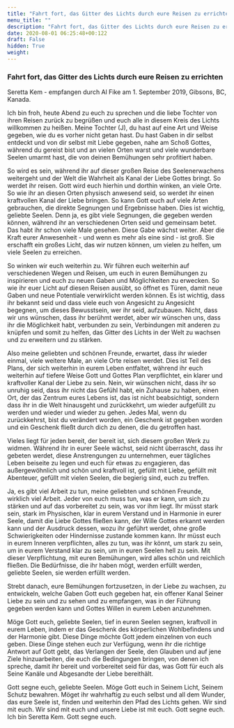 ```yaml
---
title: "Fahrt fort, das Gitter des Lichts durch eure Reisen zu errichten"
menu_title: ""
description: "Fahrt fort, das Gitter des Lichts durch eure Reisen zu errichten"
date: 2020-08-01 06:25:48+00:122
draft: False
hidden: True
weight:
---
```

### Fahrt fort, das Gitter des Lichts durch eure Reisen zu errichten

Seretta Kem - empfangen durch Al Fike am 1. September 2019, Gibsons, BC, Kanada.

Ich bin froh, heute Abend zu euch zu sprechen und die liebe Tochter von ihren Reisen zurück zu begrüßen und euch alle in diesem Kreis des Lichts willkommen zu heißen. Meine Tochter (J), du hast auf eine Art und Weise gegeben, wie du es vorher nicht getan hast. Du hast Gaben in dir selbst entdeckt und von dir selbst mit Liebe gegeben, nahe am Schoß Gottes, während du gereist bist und an vielen Orten warst und viele wunderbare Seelen umarmt hast, die von deinen Bemühungen sehr profitiert haben.

So wird es sein, während ihr auf dieser großen Reise des Seelenerwachens weitergeht und der Welt die Wahrheit als Kanal der Liebe Gottes bringt. So werdet ihr reisen. Gott wird euch hierhin und dorthin winken, an viele Orte. So wie ihr an diesen Orten physisch anwesend seid, so werdet ihr einen kraftvollen Kanal der Liebe bringen. So kann Gott euch auf viele Arten gebrauchen, die direkte Segnungen und Ergebnisse haben. Dies ist wichtig, geliebte Seelen. Denn ja, es gibt viele Segnungen, die gegeben werden können, während ihr an verschiedenen Orten seid und gemeinsam betet. Das habt ihr schon viele Male gesehen. Diese Gabe wächst weiter. Aber die Kraft eurer Anwesenheit - und wenn es mehr als eine sind - ist groß. Sie erschafft ein großes Licht, das wir nutzen können, um vielen zu helfen, um viele Seelen zu erreichen.

So winken wir euch weiterhin zu. Wir führen euch weiterhin auf verschiedenen Wegen und Reisen, um euch in euren Bemühungen zu inspirieren und euch zu neuen Gaben und Möglichkeiten zu erwecken. So wie ihr euer Licht auf diesen Reisen ausübt, so öffnet es Türen, damit neue Gaben und neue Potentiale verwirklicht werden können. Es ist wichtig, dass ihr bekannt seid und dass viele euch von Angesicht zu Angesicht begegnen, um dieses Bewusstsein, wer ihr seid, aufzubauen. Nicht, dass wir uns wünschen, dass ihr berühmt werdet, aber wir wünschen uns, dass ihr die Möglichkeit habt, verbunden zu sein, Verbindungen mit anderen zu knüpfen und somit zu helfen, das Gitter des Lichts in der Welt zu wachsen und zu erweitern und zu stärken.

Also meine geliebten und schönen Freunde, erwartet, dass ihr wieder einmal, viele weitere Male, an viele Orte reisen werdet. Dies ist Teil des Plans, der sich weiterhin in eurem Leben entfaltet, während ihr euch weiterhin auf tiefere Weise Gott und Gottes Plan verpflichtet, ein klarer und kraftvoller Kanal der Liebe zu sein. Nein, wir wünschen nicht, dass ihr so unruhig seid, dass ihr nicht das Gefühl habt, ein Zuhause zu haben, einen Ort, der das Zentrum eures Lebens ist, das ist nicht beabsichtigt, sondern dass ihr in die Welt hinausgeht und zurückkehrt, um wieder aufgefüllt zu werden und wieder und wieder zu gehen. Jedes Mal, wenn du zurückkehrst, bist du verändert worden, ein Geschenk ist gegeben worden und ein Geschenk fließt durch dich zu denen, die du getroffen hast.

Vieles liegt für jeden bereit, der bereit ist, sich diesem großen Werk zu widmen. Während ihr in eurer Seele wächst, seid nicht überrascht, dass ihr gebeten werdet, diese Anstrengungen zu unternehmen, euer tägliches Leben beiseite zu legen und euch für etwas zu engagieren, das außergewöhnlich und schön und kraftvoll ist, gefüllt mit Liebe, gefüllt mit Abenteuer, gefüllt mit vielen Seelen, die begierig sind, euch zu treffen.

Ja, es gibt viel Arbeit zu tun, meine geliebten und schönen Freunde, wirklich viel Arbeit. Jeder von euch muss tun, was er kann, um sich zu stärken und auf das vorbereitet zu sein, was vor ihm liegt. Ihr müsst stark sein, stark im Physischen, klar in eurem Verstand und in Harmonie in eurer Seele, damit die Liebe Gottes fließen kann, der Wille Gottes erkannt werden kann und der Ausdruck dessen, wozu ihr geführt werdet, ohne große Schwierigkeiten oder Hindernisse zustande kommen kann. Ihr müsst euch in eurem Inneren verpflichten, alles zu tun, was ihr könnt, um stark zu sein, um in eurem Verstand klar zu sein, um in euren Seelen hell zu sein. Mit dieser Verpflichtung, mit euren Bemühungen, wird alles schön und reichlich fließen. Die Bedürfnisse, die ihr haben mögt, werden erfüllt werden, geliebte Seelen, sie werden erfüllt werden.

Strebt danach, eure Bemühungen fortzusetzen, in der Liebe zu wachsen, zu entwickeln, welche Gaben Gott euch gegeben hat, ein offener Kanal Seiner Liebe zu sein und zu sehen und zu empfangen, was in der Führung gegeben werden kann und Gottes Willen in eurem Leben anzunehmen.

Möge Gott euch, geliebte Seelen, tief in euren Seelen segnen, kraftvoll in eurem Leben, indem er das Geschenk des körperlichen Wohlbefindens und der Harmonie gibt. Diese Dinge möchte Gott jedem einzelnen von euch geben. Diese Dinge stehen euch zur Verfügung, wenn ihr die richtige Antwort auf Gott gebt, das Verlangen der Seele, den Glauben und auf jene Ziele hinzuarbeiten, die euch die Bedingungen bringen, von denen ich spreche, damit ihr bereit und vorbereitet seid für das, was Gott für euch als Seine Kanäle und Abgesandte der Liebe bereithält.

Gott segne euch, geliebte Seelen. Möge Gott euch in Seinem Licht, Seinem Schutz bewahren. Möget ihr wahrhaftig zu euch selbst und all dem Wunder, das eure Seele ist, finden und weiterhin den Pfad des Lichts gehen. Wir sind mit euch. Wir sind mit euch und unsere Liebe ist mit euch. Gott segne euch. Ich bin Seretta Kem. Gott segne euch.
